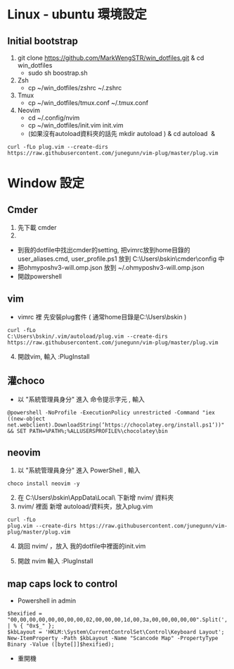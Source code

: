 # Linux - ubuntu 環境設定
## Initial bootstrap
1. git clone https://github.com/MarkWengSTR/win_dotfiles.git  & cd win_dotfiles
    - sudo sh boostrap.sh
2. Zsh
    - cp ~/win_dotfiles/zshrc ~/.zshrc
3. Tmux
    - cp ~/win_dotfiles/tmux.conf ~/.tmux.conf
4. Neovim
    - cd ~/.config/nvim 
    - cp ~/win_dotfiles/init.vim init.vim
    - (如果沒有autoload資料夾的話先 mkdir autoload ) & cd autoload  &
```
curl -fLo plug.vim --create-dirs https://raw.githubusercontent.com/junegunn/vim-plug/master/plug.vim
```

# Window 設定
## Cmder

1. 先下載 cmder
2.
  - 到我的dotfile中找出cmder的setting, 把vimrc放到home目錄的user_aliases.cmd, user_profile.ps1 放到 C:\Users\bskin\cmder\config 中
  - 把ohmyposhv3-will.omp.json 放到 ~/.ohmyposhv3-will.omp.json
  - 開啟powershell

## vim

-  vimrc 裡 先安裝plug套件 ( 通常home目錄是C:\Users\bskin )
```
curl -fLo
C:\Users\bskin/.vim/autoload/plug.vim --create-dirs https://raw.githubusercontent.com/junegunn/vim-plug/master/plug.vim
```
4. 開啟vim, 輸入 :PlugInstall

## 灌choco

- 以 "系統管理員身分" 進入 命令提示字元 , 輸入
```
@powershell -NoProfile -ExecutionPolicy unrestricted -Command "iex ((new-object net.webclient).DownloadString(‘https://chocolatey.org/install.ps1‘))" && SET PATH=%PATH%;%ALLUSERSPROFILE%\chocolatey\bin
```

## neovim

1. 以 "系統管理員身分" 進入 PowerShell , 輸入  
```
choco install neovim -y
```
2. 在 C:\Users\bskin\AppData\Local\ 下新增 nvim/ 資料夾
3. nvim/ 裡面 新增 autoload/資料夾，放入plug.vim
```
curl -fLo
plug.vim --create-dirs https://raw.githubusercontent.com/junegunn/vim-plug/master/plug.vim
```
4. 跳回 nvim/ ，放入 我的dotfile中裡面的init.vim

5. 開啟 nvim 輸入 :PlugInstall

## map caps lock to control

  - Powershell in admin
```
$hexified = "00,00,00,00,00,00,00,00,02,00,00,00,1d,00,3a,00,00,00,00,00".Split(',') | % { "0x$_" };
$kbLayout = 'HKLM:\System\CurrentControlSet\Control\Keyboard Layout';
New-ItemProperty -Path $kbLayout -Name "Scancode Map" -PropertyType Binary -Value ([byte[]]$hexified);
```
  - 重開機
